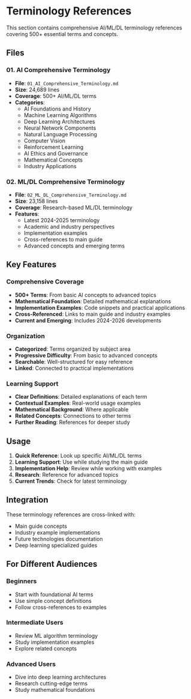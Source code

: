 # Terminology References

This section contains comprehensive AI/ML/DL terminology references covering 500+ essential terms and concepts.

## Files

### 01. AI Comprehensive Terminology
- **File**: `01_AI_Comprehensive_Terminology.md`
- **Size**: 24,689 lines
- **Coverage**: 500+ AI/ML/DL terms
- **Categories**:
  - AI Foundations and History
  - Machine Learning Algorithms
  - Deep Learning Architectures
  - Neural Network Components
  - Natural Language Processing
  - Computer Vision
  - Reinforcement Learning
  - AI Ethics and Governance
  - Mathematical Concepts
  - Industry Applications

### 02. ML/DL Comprehensive Terminology
- **File**: `02_ML_DL_Comprehensive_Terminology.md`
- **Size**: 23,158 lines
- **Coverage**: Research-based ML/DL terminology
- **Features**:
  - Latest 2024-2025 terminology
  - Academic and industry perspectives
  - Implementation examples
  - Cross-references to main guide
  - Advanced concepts and emerging terms

## Key Features

### Comprehensive Coverage
- **500+ Terms**: From basic AI concepts to advanced topics
- **Mathematical Foundation**: Detailed mathematical explanations
- **Implementation Examples**: Code snippets and practical applications
- **Cross-Referenced**: Links to main guide and industry examples
- **Current and Emerging**: Includes 2024-2026 developments

### Organization
- **Categorized**: Terms organized by subject area
- **Progressive Difficulty**: From basic to advanced concepts
- **Searchable**: Well-structured for easy reference
- **Linked**: Connected to practical implementations

### Learning Support
- **Clear Definitions**: Detailed explanations of each term
- **Contextual Examples**: Real-world usage examples
- **Mathematical Background**: Where applicable
- **Related Concepts**: Connections to other terms
- **Further Reading**: References for deeper study

## Usage

1. **Quick Reference**: Look up specific AI/ML/DL terms
2. **Learning Support**: Use while studying the main guide
3. **Implementation Help**: Review while working with examples
4. **Research**: Reference for advanced topics
5. **Current Trends**: Check for latest terminology

## Integration

These terminology references are cross-linked with:
- Main guide concepts
- Industry example implementations
- Future technologies documentation
- Deep learning specialized guides

## For Different Audiences

### Beginners
- Start with foundational AI terms
- Use simple concept definitions
- Follow cross-references to examples

### Intermediate Users
- Review ML algorithm terminology
- Study implementation examples
- Explore related concepts

### Advanced Users
- Dive into deep learning architectures
- Research cutting-edge terms
- Study mathematical foundations